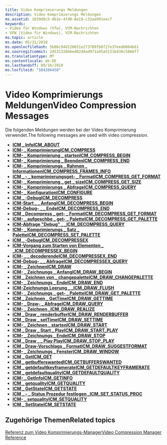 ```yaml
---
title: Video Komprimierungs Meldungen
description: Video Komprimierungs Meldungen
ms.assetid: 1639d0c5-db1e-4fd0-8a19-c32aa991eecf
keywords:
- Video für Windows (Vfw), VCM-Nachrichten
- VFW (Video für Windows), VCM-Nachrichten
ms.topic: article
ms.date: 05/31/2018
ms.openlocfilehash: 5b86c94d120031e273789fb8f27e37eed6804b61
ms.sourcegitcommit: 2d531328b6ed82d4ad971a45a5131b430c5866f7
ms.translationtype: MT
ms.contentlocale: de-DE
ms.lasthandoff: 09/16/2019
ms.locfileid: "104206450"
---
```

# <a name="video-compression-messages"></a><span data-ttu-id="21dd1-105">Video Komprimierungs Meldungen</span><span class="sxs-lookup"><span data-stu-id="21dd1-105">Video Compression Messages</span></span>

<span data-ttu-id="21dd1-106">Die folgenden Meldungen werden bei der Video Komprimierung verwendet.</span><span class="sxs-lookup"><span data-stu-id="21dd1-106">The following messages are used with video compression.</span></span>

-   [<span data-ttu-id="21dd1-107">**ICM \_ Info**</span><span class="sxs-lookup"><span data-stu-id="21dd1-107">**ICM\_ABOUT**</span></span>](icm-about.md)
-   [<span data-ttu-id="21dd1-108">**ICM- \_ Komprimierung**</span><span class="sxs-lookup"><span data-stu-id="21dd1-108">**ICM\_COMPRESS**</span></span>](icm-compress.md)
-   [<span data-ttu-id="21dd1-109">**ICM- \_ Komprimierung \_ starten**</span><span class="sxs-lookup"><span data-stu-id="21dd1-109">**ICM\_COMPRESS\_BEGIN**</span></span>](icm-compress-begin.md)
-   [<span data-ttu-id="21dd1-110">**ICM- \_ Komprimierung \_ Beenden**</span><span class="sxs-lookup"><span data-stu-id="21dd1-110">**ICM\_COMPRESS\_END**</span></span>](icm-compress-end.md)
-   [<span data-ttu-id="21dd1-111">**ICM- \_ Komprimierungs \_ Rahmen \_ Informationen**</span><span class="sxs-lookup"><span data-stu-id="21dd1-111">**ICM\_COMPRESS\_FRAMES\_INFO**</span></span>](icm-compress-frames-info.md)
-   [<span data-ttu-id="21dd1-112">**ICM \_ - \_ komprimierungsget- \_ Format**</span><span class="sxs-lookup"><span data-stu-id="21dd1-112">**ICM\_COMPRESS\_GET\_FORMAT**</span></span>](icm-compress-get-format.md)
-   [<span data-ttu-id="21dd1-113">**ICM- \_ Komprimierung \_ get \_ size**</span><span class="sxs-lookup"><span data-stu-id="21dd1-113">**ICM\_COMPRESS\_GET\_SIZE**</span></span>](icm-compress-get-size.md)
-   [<span data-ttu-id="21dd1-114">**ICM- \_ Komprimierungs \_ Abfrage**</span><span class="sxs-lookup"><span data-stu-id="21dd1-114">**ICM\_COMPRESS\_QUERY**</span></span>](icm-compress-query.md)
-   [<span data-ttu-id="21dd1-115">**ICM- \_ Konfiguration**</span><span class="sxs-lookup"><span data-stu-id="21dd1-115">**ICM\_CONFIGURE**</span></span>](icm-configure.md)
-   [<span data-ttu-id="21dd1-116">**ICM \_ -Debug**</span><span class="sxs-lookup"><span data-stu-id="21dd1-116">**ICM\_DECOMPRESS**</span></span>](icm-decompress.md)
-   [<span data-ttu-id="21dd1-117">**ICM-Start \_ \_ Anfang**</span><span class="sxs-lookup"><span data-stu-id="21dd1-117">**ICM\_DECOMPRESS\_BEGIN**</span></span>](icm-decompress-begin.md)
-   [<span data-ttu-id="21dd1-118">**ICM-Debug- \_ \_ Ende**</span><span class="sxs-lookup"><span data-stu-id="21dd1-118">**ICM\_DECOMPRESS\_END**</span></span>](icm-decompress-end.md)
-   [<span data-ttu-id="21dd1-119">**ICM \_ Decompress \_ get- \_ Format**</span><span class="sxs-lookup"><span data-stu-id="21dd1-119">**ICM\_DECOMPRESS\_GET\_FORMAT**</span></span>](icm-decompress-get-format.md)
-   [<span data-ttu-id="21dd1-120">**ICM- \_ aufgeschbe \_ get- \_ Palette**</span><span class="sxs-lookup"><span data-stu-id="21dd1-120">**ICM\_DECOMPRESS\_GET\_PALETTE**</span></span>](icm-decompress-get-palette.md)
-   [<span data-ttu-id="21dd1-121">**ICM-Abfrage "Debug" \_ \_**</span><span class="sxs-lookup"><span data-stu-id="21dd1-121">**ICM\_DECOMPRESS\_QUERY**</span></span>](icm-decompress-query.md)
-   [<span data-ttu-id="21dd1-122">**ICM- \_ Komprimierungs \_ Satz \_ Palette**</span><span class="sxs-lookup"><span data-stu-id="21dd1-122">**ICM\_DECOMPRESS\_SET\_PALETTE**</span></span>](icm-decompress-set-palette.md)
-   [<span data-ttu-id="21dd1-123">**ICM \_ -Debug**</span><span class="sxs-lookup"><span data-stu-id="21dd1-123">**ICM\_DECOMPRESSEX**</span></span>](icm-decompressex.md)
-   [<span data-ttu-id="21dd1-124">**ICM-Vorgang zum Starten von Elementen \_ \_**</span><span class="sxs-lookup"><span data-stu-id="21dd1-124">**ICM\_DECOMPRESSEX\_BEGIN**</span></span>](icm-decompressex-begin.md)
-   [<span data-ttu-id="21dd1-125">**ICM- \_ \_ decoderende**</span><span class="sxs-lookup"><span data-stu-id="21dd1-125">**ICM\_DECOMPRESSEX\_END**</span></span>](icm-decompressex-end.md)
-   [<span data-ttu-id="21dd1-126">**ICM-Debug- \_ \_ Abfrage**</span><span class="sxs-lookup"><span data-stu-id="21dd1-126">**ICM\_DECOMPRESSEX\_QUERY**</span></span>](icm-decompressex-query.md)
-   [<span data-ttu-id="21dd1-127">**ICM- \_ Zeichnen**</span><span class="sxs-lookup"><span data-stu-id="21dd1-127">**ICM\_DRAW**</span></span>](icm-draw.md)
-   [<span data-ttu-id="21dd1-128">**ICM- \_ Zeichnungs \_ Anfang**</span><span class="sxs-lookup"><span data-stu-id="21dd1-128">**ICM\_DRAW\_BEGIN**</span></span>](icm-draw-begin.md)
-   [<span data-ttu-id="21dd1-129">**ICM \_ Zeichnen von \_ changepalette**</span><span class="sxs-lookup"><span data-stu-id="21dd1-129">**ICM\_DRAW\_CHANGEPALETTE**</span></span>](icm-draw-changepalette.md)
-   [<span data-ttu-id="21dd1-130">**ICM- \_ Zeichnungs \_ Ende**</span><span class="sxs-lookup"><span data-stu-id="21dd1-130">**ICM\_DRAW\_END**</span></span>](icm-draw-end.md)
-   [<span data-ttu-id="21dd1-131">**ICM-Zeichnungs Leerung \_ \_**</span><span class="sxs-lookup"><span data-stu-id="21dd1-131">**ICM\_DRAW\_FLUSH**</span></span>](icm-draw-flush.md)
-   [<span data-ttu-id="21dd1-132">**ICM- \_ Zeichnungs \_ get- \_ Palette**</span><span class="sxs-lookup"><span data-stu-id="21dd1-132">**ICM\_DRAW\_GET\_PALETTE**</span></span>](icm-draw-get-palette.md)
-   [<span data-ttu-id="21dd1-133">**ICM \_ Zeichnen \_ GetTime**</span><span class="sxs-lookup"><span data-stu-id="21dd1-133">**ICM\_DRAW\_GETTIME**</span></span>](icm-draw-gettime.md)
-   [<span data-ttu-id="21dd1-134">**ICM- \_ Draw- \_ Abfrage**</span><span class="sxs-lookup"><span data-stu-id="21dd1-134">**ICM\_DRAW\_QUERY**</span></span>](icm-draw-query.md)
-   [<span data-ttu-id="21dd1-135">**ICM- \_ Zeichnen \_**</span><span class="sxs-lookup"><span data-stu-id="21dd1-135">**ICM\_DRAW\_REALIZE**</span></span>](icm-draw-realize.md)
-   [<span data-ttu-id="21dd1-136">**ICM \_ Draw \_ renderbuffer**</span><span class="sxs-lookup"><span data-stu-id="21dd1-136">**ICM\_DRAW\_RENDERBUFFER**</span></span>](icm-draw-renderbuffer.md)
-   [<span data-ttu-id="21dd1-137">**ICM \_ Draw \_ setTime**</span><span class="sxs-lookup"><span data-stu-id="21dd1-137">**ICM\_DRAW\_SETTIME**</span></span>](icm-draw-settime.md)
-   [<span data-ttu-id="21dd1-138">**ICM- \_ Zeichnen \_ starten**</span><span class="sxs-lookup"><span data-stu-id="21dd1-138">**ICM\_DRAW\_START**</span></span>](icm-draw-start.md)
-   [<span data-ttu-id="21dd1-139">**ICM \_ Draw \_ Start \_ Play**</span><span class="sxs-lookup"><span data-stu-id="21dd1-139">**ICM\_DRAW\_START\_PLAY**</span></span>](icm-draw-start-play.md)
-   [<span data-ttu-id="21dd1-140">**ICM- \_ Zeichnungs \_ Ende**</span><span class="sxs-lookup"><span data-stu-id="21dd1-140">**ICM\_DRAW\_STOP**</span></span>](icm-draw-stop.md)
-   [<span data-ttu-id="21dd1-141">**ICM \_ Draw \_ \_ Play Play**</span><span class="sxs-lookup"><span data-stu-id="21dd1-141">**ICM\_DRAW\_STOP\_PLAY**</span></span>](icm-draw-stop-play.md)
-   [<span data-ttu-id="21dd1-142">**ICM \_ Draw-Vorschlags \_ Format**</span><span class="sxs-lookup"><span data-stu-id="21dd1-142">**ICM\_DRAW\_SUGGESTFORMAT**</span></span>](icm-draw-suggestformat.md)
-   [<span data-ttu-id="21dd1-143">**ICM- \_ Zeichnungs \_ Fenster**</span><span class="sxs-lookup"><span data-stu-id="21dd1-143">**ICM\_DRAW\_WINDOW**</span></span>](icm-draw-window.md)
-   [<span data-ttu-id="21dd1-144">**ICM \_ Get**</span><span class="sxs-lookup"><span data-stu-id="21dd1-144">**ICM\_GET**</span></span>](icm-get.md)
-   [<span data-ttu-id="21dd1-145">**ICM \_ getbufferswanted**</span><span class="sxs-lookup"><span data-stu-id="21dd1-145">**ICM\_GETBUFFERSWANTED**</span></span>](icm-getbufferswanted.md)
-   [<span data-ttu-id="21dd1-146">**ICM \_ getdefaultkeyframerate**</span><span class="sxs-lookup"><span data-stu-id="21dd1-146">**ICM\_GETDEFAULTKEYFRAMERATE**</span></span>](icm-getdefaultkeyframerate.md)
-   [<span data-ttu-id="21dd1-147">**ICM \_ getdefaultquality**</span><span class="sxs-lookup"><span data-stu-id="21dd1-147">**ICM\_GETDEFAULTQUALITY**</span></span>](icm-getdefaultquality.md)
-   [<span data-ttu-id="21dd1-148">**ICM- \_ GetInfo**</span><span class="sxs-lookup"><span data-stu-id="21dd1-148">**ICM\_GETINFO**</span></span>](icm-getinfo.md)
-   [<span data-ttu-id="21dd1-149">**ICM \_ getquality**</span><span class="sxs-lookup"><span data-stu-id="21dd1-149">**ICM\_GETQUALITY**</span></span>](icm-getquality.md)
-   [<span data-ttu-id="21dd1-150">**ICM \_ GetState**</span><span class="sxs-lookup"><span data-stu-id="21dd1-150">**ICM\_GETSTATE**</span></span>](icm-getstate.md)
-   [<span data-ttu-id="21dd1-151">**ICM \_ - \_ Status Prozedur festlegen \_**</span><span class="sxs-lookup"><span data-stu-id="21dd1-151">**ICM\_SET\_STATUS\_PROC**</span></span>](icm-set-status-proc.md)
-   [<span data-ttu-id="21dd1-152">**ICM- \_ setquality**</span><span class="sxs-lookup"><span data-stu-id="21dd1-152">**ICM\_SETQUALITY**</span></span>](icm-setquality.md)
-   [<span data-ttu-id="21dd1-153">**ICM \_ SetState**</span><span class="sxs-lookup"><span data-stu-id="21dd1-153">**ICM\_SETSTATE**</span></span>](icm-setstate.md)

## <a name="related-topics"></a><span data-ttu-id="21dd1-154">Zugehörige Themen</span><span class="sxs-lookup"><span data-stu-id="21dd1-154">Related topics</span></span>

<dl> <dt>

[<span data-ttu-id="21dd1-155">Referenz zum Video Komprimierungs-Manager</span><span class="sxs-lookup"><span data-stu-id="21dd1-155">Video Compression Manager Reference</span></span>](video-compression-manager-reference.md)
</dt> </dl>

 

 




